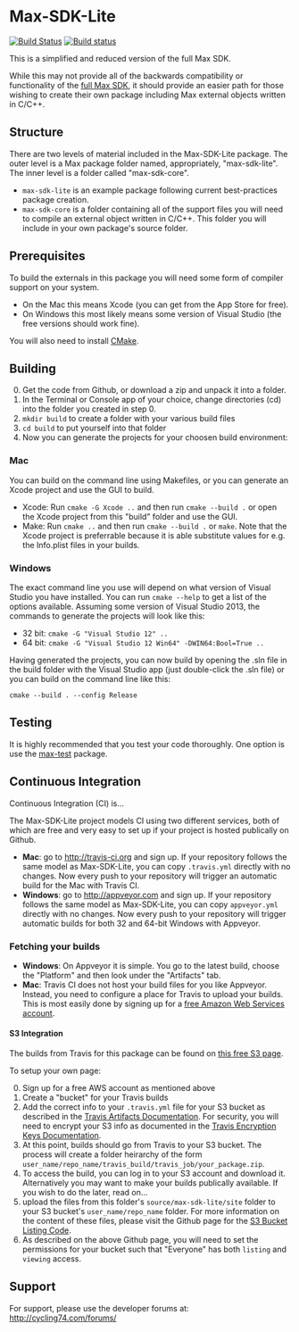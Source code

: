 # Max-SDK-Lite
[![Build Status](https://travis-ci.org/tap/max-sdk-lite.svg?branch=master)](https://travis-ci.org/tap/max-sdk-lite)
[![Build status](https://ci.appveyor.com/api/projects/status/jkmmam5t0p0pplps?svg=true)](https://ci.appveyor.com/project/tap/max-sdk-lite)

This is a simplified and reduced version of the full Max SDK.

While this may not provide all of the backwards compatibility or functionality of the [full Max SDK](https://github.com/Cycling74/max-sdk), it should provide an easier path for those wishing to create their own package including Max external objects written in C/C++.

## Structure

There are two levels of material included in the Max-SDK-Lite package.  The outer level is a Max package folder named, appropriately, "max-sdk-lite".  The inner level is a folder called "max-sdk-core". 

* `max-sdk-lite` is an example package following current best-practices package creation.
* `max-sdk-core` is a folder containing all of the support files you will need to compile an external object written in C/C++.  This folder you will include in your own package's source folder.


## Prerequisites

To build the externals in this package you will need some form of compiler support on your system. 

* On the Mac this means Xcode (you can get from the App Store for free). 
* On Windows this most likely means some version of Visual Studio (the free versions should work fine).

You will also need to install [CMake](https://cmake.org/download/).


## Building

0. Get the code from Github, or download a zip and unpack it into a folder.
1. In the Terminal or Console app of your choice, change directories (cd) into the folder you created in step 0.
2. `mkdir build` to create a folder with your various build files
3. `cd build` to put yourself into that folder
4. Now you can generate the projects for your choosen build environment:

### Mac 

You can build on the command line using Makefiles, or you can generate an Xcode project and use the GUI to build.

* Xcode: Run `cmake -G Xcode ..` and then run `cmake --build .` or open the Xcode project from this "build" folder and use the GUI.
* Make: Run `cmake ..` and then run `cmake --build .` or `make`.  Note that the Xcode project is preferrable because it is able substitute values for e.g. the Info.plist files in your builds.

### Windows

The exact command line you use will depend on what version of Visual Studio you have installed.  You can run `cmake --help` to get a list of the options available.  Assuming some version of Visual Studio 2013, the commands to generate the projects will look like this:

* 32 bit: `cmake -G "Visual Studio 12" ..`
* 64 bit: `cmake -G "Visual Studio 12 Win64" -DWIN64:Bool=True ..`

Having generated the projects, you can now build by opening the .sln file in the build folder with the Visual Studio app (just double-click the .sln file) or you can build on the command line like this:

`cmake --build . --config Release`


## Testing

It is highly recommended that you test your code thoroughly. One option is use the [max-test](https://github.com/Cycling74/max-test) package.

## Continuous Integration

Continuous Integration (CI) is...

The Max-SDK-Lite project models CI using two different services, both of which are free and very easy to set up if your project is hosted publically on Github.

* **Mac**: go to http://travis-ci.org and sign up.  If your repository follows the same model as Max-SDK-Lite, you can copy `.travis.yml` directly with no changes.  Now every push to your repository will trigger an automatic build for the Mac with Travis CI.
* **Windows**: go to http://appveyor.com and sign up.  If your repository follows the same model as Max-SDK-Lite, you can copy `appveyor.yml` directly with no changes.  Now every push to your repository will trigger automatic builds for both 32 and 64-bit Windows with Appveyor.

### Fetching your builds

* **Windows**: On Appveyor it is simple.  You go to the latest build, choose the "Platform" and then look under the "Artifacts" tab.
* **Mac**: Travis CI does not host your build files for you like Appveyor. Instead, you need to configure a place for Travis to upload your builds. This is most easily done by signing up for a [free Amazon Web Services account](http://aws.amazon.com/free/).

#### S3 Integration

The builds from Travis for this package can be found on [this free S3 page](https://s3-us-west-2.amazonaws.com/74objects-ci/tap/max-sdk-lite/index.html).

To setup your own page:

0. Sign up for a free AWS account as mentioned above
1. Create a "bucket" for your Travis builds
2. Add the correct info to your `.travis.yml` file for your S3 bucket as described in the [Travis Artifacts Documentation](https://docs.travis-ci.com/user/uploading-artifacts/).  For security, you will need to encrypt your S3 info as documented in the [Travis Encryption Keys Documentation](https://docs.travis-ci.com/user/encryption-keys/).
3. At this point, builds should go from Travis to your S3 bucket.  The process will create a folder heirarchy of the form `user_name/repo_name/travis_build/travis_job/your_package.zip`.
4. To access the build, you can log in to your S3 account and download it. Alternatively you may want to make your builds publically available. If you wish to do the later, read on...
5. upload the files from this folder's `source/max-sdk-lite/site` folder to your S3 bucket's `user_name/repo_name` folder. For more information on the content of these files, please visit the Github page for the [S3 Bucket Listing Code](https://github.com/rgrp/s3-bucket-listing).
6. As described on the above Github page, you will need to set the permissions for your bucket such that "Everyone" has both `listing` and `viewing` access.


## Support
 
For support, please use the developer forums at:
http://cycling74.com/forums/
